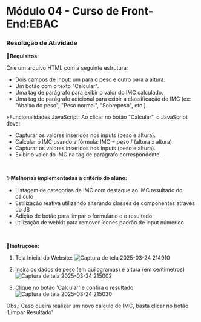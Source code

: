 <h1>Módulo 04 - Curso de Front-End:EBAC</h1> 
<h3>Resolução de Atividade</h3> 

<strong>📝Requisitos:</strong> <br/>

Crie um arquivo HTML com a seguinte estrutura:
<ul>
  <li>Dois campos de input: um para o peso e outro para a altura.</li>
  <li>Um botão com o texto "Calcular".</li>
  <li>Uma tag de parágrafo para exibir o valor do IMC calculado.</li>
  <li>Uma tag de parágrafo adicional para exibir a classificação do IMC (ex: "Abaixo do peso", "Peso normal", "Sobrepeso", etc.).</li>
</ul>

»Funcionalidades JavaScript: Ao clicar no botão "Calcular", o JavaScript deve:
<ul>
  <li>Capturar os valores inseridos nos inputs (peso e altura).</li>
  <li>Calcular o IMC usando a fórmula: IMC = peso / (altura x altura).</li>
  <li>Capturar os valores inseridos nos inputs (peso e altura).</li>
  <li>Exibir o valor do IMC na tag de parágrafo correspondente.</li>
</ul>

<br/>

<strong>✨Melhorias implementadas a critério do aluno:</strong><br/>

<ul>
  <li>Listagem de categorias de IMC com destaque ao IMC resultado do cálculo</li>
  <li>Estilização reativa utilizando alterando classes de componentes através do JS</li>
  <li>Adição de botão para limpar o formulário e o resultado</li>
  <li>utilização de webkit para remover ícones padrão de input númerico</li>
</ul>

<br/>

<strong>📎Instruções:</strong>

1. Tela Inicial do Website:
![Captura de tela 2025-03-24 214910](https://github.com/user-attachments/assets/ec6c0319-b602-42fa-809e-df96332c7ca7)

2. Insira os dados de peso (em quilogramas) e altura (em centimetros)
![Captura de tela 2025-03-24 215002](https://github.com/user-attachments/assets/0e13a0cb-2107-4642-8d78-f1c40e523e74)

3. Clique no botão 'Calcular' e confira o resultado
![Captura de tela 2025-03-24 215030](https://github.com/user-attachments/assets/7a5a5e0a-fdb6-442b-b679-9dfd2557ca81)


Obs.: Caso queira realizar um novo calculo de IMC, basta clicar no botão 'Limpar Resultado'
